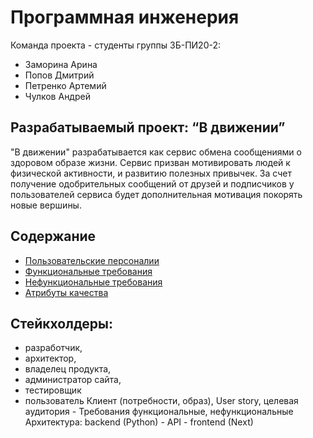 # Программная инженерия
Команда проекта - студенты группы ЗБ-ПИ20-2:
- Заморина Арина
- Попов Дмитрий
- Петренко Артемий
- Чулков Андрей
## Разрабатываемый проект: “В движении”
"В движении" разрабатывается как сервис обмена сообщениями о здоровом образе жизни. Сервис призван мотивировать людей к физической активности,
и развитию полезных привычек. За счет получение одобрительных сообщений от друзей и подписчиков у пользователей сервиса будет дополнительная 
мотивация покорять новые вершины.
## Содержание
- [Пользовательские персоналии](</Personalities.md>)
- [Функциональные требования](</FunctionalRequirements.md>)
- [Нефункциональные требования](</NotFunctionalRequirements.md>)
- [Атрибуты качества](</QualityAttributes.md>) 
## Стейкхолдеры:
- разработчик,
- архитектор,
- владелец продукта,
- администратор сайта,
- тестировщик
- пользователь
Клиент (потребности, образ), User story, целевая аудитория - 
Требования функциональные, нефункциональные
Архитектура:
backend (Python) - API - frontend (Next)

